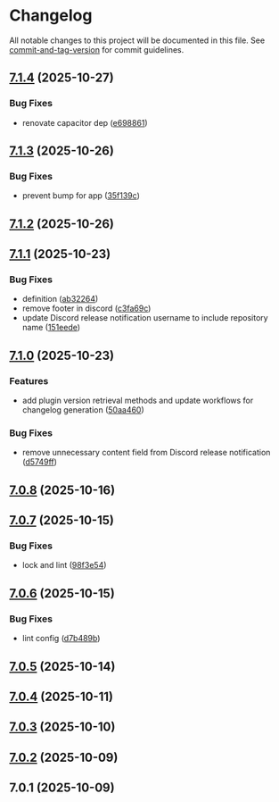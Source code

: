 # Changelog

All notable changes to this project will be documented in this file. See [commit-and-tag-version](https://github.com/absolute-version/commit-and-tag-version) for commit guidelines.

## [7.1.4](https://github.com/Cap-go/capacitor-sim/compare/7.1.3...7.1.4) (2025-10-27)


### Bug Fixes

* renovate capacitor dep ([e698861](https://github.com/Cap-go/capacitor-sim/commit/e698861c3e3573c9a9a47014d496dc52645a6b32))

## [7.1.3](https://github.com/Cap-go/capacitor-sim/compare/7.1.2...7.1.3) (2025-10-26)


### Bug Fixes

* prevent bump for app ([35f139c](https://github.com/Cap-go/capacitor-sim/commit/35f139c24a759bfdf5e22fd1f760a8942092ff09))

## [7.1.2](https://github.com/Cap-go/capacitor-sim/compare/7.1.1...7.1.2) (2025-10-26)

## [7.1.1](https://github.com/Cap-go/capacitor-sim/compare/7.1.0...7.1.1) (2025-10-23)


### Bug Fixes

* definition ([ab32264](https://github.com/Cap-go/capacitor-sim/commit/ab322640dbf02a6b77270ef5f9b97dc9b00e3d95))
* remove footer in discord ([c3fa69c](https://github.com/Cap-go/capacitor-sim/commit/c3fa69cc064f62c34eb5e316c770f759aed9a486))
* update Discord release notification username to include repository name ([151eede](https://github.com/Cap-go/capacitor-sim/commit/151eedee82fbe88c4b1dc57ed5b8e51218f1db9f))

## [7.1.0](https://github.com/Cap-go/capacitor-sim/compare/7.0.8...7.1.0) (2025-10-23)


### Features

* add plugin version retrieval methods and update workflows for changelog generation ([50aa460](https://github.com/Cap-go/capacitor-sim/commit/50aa46083118097976a13a7fffac8dacb68f59ee))


### Bug Fixes

* remove unnecessary content field from Discord release notification ([d5749ff](https://github.com/Cap-go/capacitor-sim/commit/d5749ff8e001976e587f1bb55423a358b9cfab6b))

## [7.0.8](https://github.com/Cap-go/capacitor-sim/compare/7.0.7...7.0.8) (2025-10-16)

## [7.0.7](https://github.com/Cap-go/capacitor-sim/compare/7.0.6...7.0.7) (2025-10-15)


### Bug Fixes

* lock and lint ([98f3e54](https://github.com/Cap-go/capacitor-sim/commit/98f3e5443df70b72a6c343909ef991e5c3cb037c))

## [7.0.6](https://github.com/Cap-go/capacitor-sim/compare/7.0.5...7.0.6) (2025-10-15)


### Bug Fixes

* lint config ([d7b489b](https://github.com/Cap-go/capacitor-sim/commit/d7b489b34b9cb75fb53114ef3241114bbcd8d39c))

## [7.0.5](https://github.com/Cap-go/capacitor-sim/compare/7.0.4...7.0.5) (2025-10-14)

## [7.0.4](https://github.com/Cap-go/capacitor-sim/compare/7.0.3...7.0.4) (2025-10-11)

## [7.0.3](https://github.com/Cap-go/capacitor-sim/compare/7.0.2...7.0.3) (2025-10-10)

## [7.0.2](https://github.com/Cap-go/capacitor-sim/compare/7.0.1...7.0.2) (2025-10-09)

## 7.0.1 (2025-10-09)
